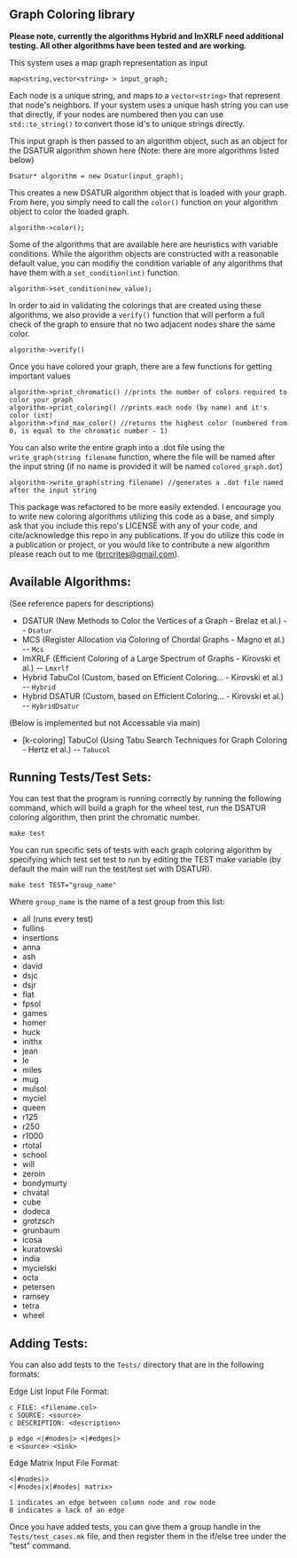 ## Graph Coloring library 

**Please note, currently the algorithms Hybrid and lmXRLF need additional testing. All other algorithms have been tested and are working.**

This system uses a map graph representation as input

    map<string,vector<string> > input_graph;

Each node is a unique string, and maps to a `vector<string>` that represent that node's neighbors. If your system uses a unique hash string you can use that directly, if your nodes are numbered then you can use `std::to_string()` to convert those id's to unique strings directly.

This input graph is then passed to an algorithm object, such as an object for the DSATUR algorithm shown here (Note: there are more algorithms listed below)

    Dsatur* algorithm = new Dsatur(input_graph);

This creates a new DSATUR algorithm object that is loaded with your graph. From here, you simply need to call the `color()` function on your algorithm object to color the loaded graph.

    algorithm->color();

Some of the algorithms that are available here are heuristics with variable conditions. While the algorithm objects are constructed with a reasonable default value, you can modifiy the condition variable of any algorithms that have them with a `set_condition(int)` function.
    
    algorithm->set_condition(new_value);

In order to aid in validating the colorings that are created using these algorithms, we also provide a `verify()` function that will perform a full check of the graph to ensure that no two adjacent nodes share the same color.

    algorithm->verify()

Once you have colored your graph, there are a few functions for getting important values

    algorithm->print_chromatic() //prints the number of colors required to color your graph
    algorithm->print_coloring() //prints each node (by name) and it's color (int)
    algorithm->find_max_color() //returns the highest color (numbered from 0, is equal to the chromatic number - 1)

You can also write the entire graph into a .dot file using the `write_graph(string filename` function, where the file will be named after the input string (if no name is provided it will be named `colored_graph.dot`)

    algorithm->write_graph(string filename) //generates a .dot file named after the input string

This package was refactored to be more easily extended. I encourage you to write new coloring algorithms utilizing this code as a base, and simply ask that you include this repo's LICENSE with any of your code, and cite/acknowledge this repo in any publications. If you do utilize this code in a publication or project, or you would like to contribute a new algorithm please reach out to me (brrcrites@gmail.com).

## Available Algorithms: 
(See reference papers for descriptions)

- DSATUR (New Methods to Color the Vertices of a Graph - Brelaz et al.) -- `Dsatur`
- MCS (Register Allocation via Coloring of Chordal Graphs - Magno et al.) -- `Mcs`
- lmXRLF (Efficient Coloring of a Large Spectrum of Graphs - Kirovski et al.) -- `Lmxrlf`
- Hybrid TabuCol (Custom, based on Efficient Coloring... - Kirovski et al.) -- `Hybrid`
- Hybrid DSATUR (Custom, based on Efficient Coloring... - Kirovski et al.) -- `HybridDsatur`

(Below is implemented but not Accessable via main)

- [k-coloring] TabuCol (Using Tabu Search Techniques for Graph Coloring - Hertz et al.) -- `Tabucol`

## Running Tests/Test Sets:
You can test that the program is running correctly by running the following command, which will build a graph for the wheel test, run the DSATUR coloring algorithm, then print the chromatic number.

    make test

You can run specific sets of tests with each graph coloring algorithm by specifying which test set test to run by editing the TEST make variable (by default the main will run the test/test set with DSATUR).

    make test TEST="group_name"

Where `group_name` is the name of a test group from this list:

- all (runs every test)
- fullins
- insertions
- anna
- ash
- david
- dsjc
- dsjr
- flat
- fpsol
- games
- homer
- huck
- inithx
- jean
- le
- miles
- mug
- mulsol
- myciel
- queen
- r125
- r250
- r1000
- rtotal
- school
- will
- zeroin
- bondymurty
- chvatal
- cube
- dodeca
- grotzsch
- grunbaum
- icosa
- kuratowski
- india
- mycielski
- octa
- petersen
- ramsey
- tetra
- wheel

## Adding Tests:

You can also add tests to the `Tests/` directory that are in the following formats:

Edge List Input File Format:

    c FILE: <filename.col>
    c SOURCE: <source>
    c DESCRIPTION: <description>

    p edge <|#nodes|> <|#edges|>
    e <source> <sink>

Edge Matrix Input File Format:

    <|#nodes|>
    <|#nodes|x|#nodes| matrix>

    1 indicates an edge between column node and row node
    0 indicates a lack of an edge

Once you have added tests, you can give them a group handle in the `Tests/test_cases.mk` file, and then register them in the if/else tree under the "test" command.


